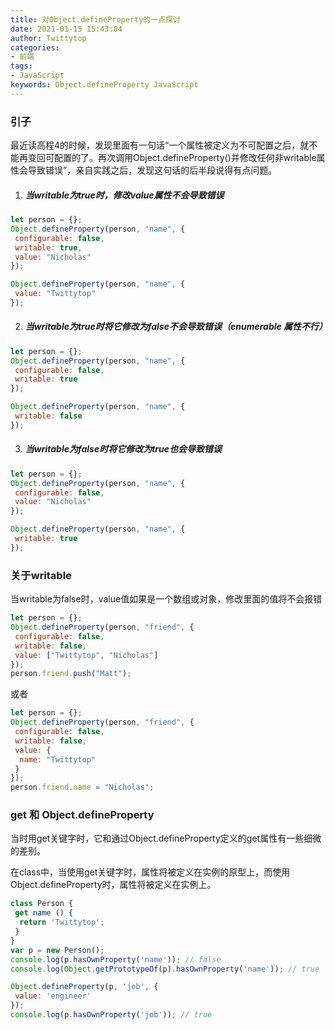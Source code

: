 ```yaml
---
title: 对Object.defineProperty的一点探讨
date: 2021-01-15 15:43:04
author: Twittytop
categories:
- 前端
tags:
- JavaScript
keywords: Object.defineProperty JavaScript
---
```


### 引子

最近读高程4的时候，发现里面有一句话“一个属性被定义为不可配置之后，就不能再变回可配置的了。再次调用Object.defineProperty()并修改任何非writable属性会导致错误”，亲自实践之后，发现这句话的后半段说得有点问题。



1. ##### 当writable为true时，修改value属性不会导致错误

```javascript
let person = {};
Object.defineProperty(person, "name", {
 configurable: false,
 writable: true,
 value: "Nicholas"
});

Object.defineProperty(person, "name", {
 value: "Twittytop"
});
```

2. ##### 当writable为true时将它修改为false不会导致错误（enumerable 属性不行）

```JavaScript
let person = {};
Object.defineProperty(person, "name", {
 configurable: false,
 writable: true
});

Object.defineProperty(person, "name", {
 writable: false
});
```

3. ##### 当writable为false时将它修改为true也会导致错误

```javascript
let person = {};
Object.defineProperty(person, "name", {
 configurable: false,
 value: "Nicholas"
});

Object.defineProperty(person, "name", {
 writable: true
});
```



### 关于writable

当writable为false时，value值如果是一个数组或对象，修改里面的值将不会报错

```javascript
let person = {};
Object.defineProperty(person, "friend", {
 configurable: false,
 writable: false,
 value: ["Twittytop", "Nicholas"]
});
person.friend.push("Matt");
```

或者

```javascript
let person = {};
Object.defineProperty(person, "friend", {
 configurable: false,
 writable: false,
 value: {
  name: "Twittytop"
 }
});
person.friend.name = "Nicholas";
```



### get 和 Object.defineProperty

当时用get关键字时，它和通过Object.defineProperty定义的get属性有一些细微的差别。

在class中，当使用get关键字时，属性将被定义在实例的原型上，而使用Object.defineProperty时，属性将被定义在实例上。

```javascript
class Person {
 get name () {
  return 'Twittytop';
 }
}
var p = new Person();
console.log(p.hasOwnProperty('name')); // false
console.log(Object.getPrototypeOf(p).hasOwnProperty('name')); // true

Object.defineProperty(p, 'job', {
 value: 'engineer'
});
console.log(p.hasOwnProperty('job')); // true
```







